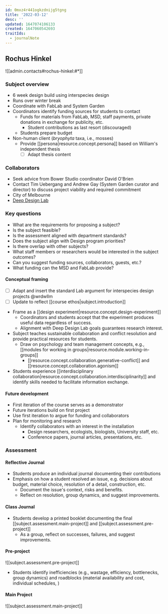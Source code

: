 ```yaml
---
id: 0mxz4r441ogkzdnijg5tgng
title: '2022-03-12'
desc: ''
updated: 1647074106133
created: 1647060542693
traitIds:
  - journalNote
---
```


## Rochus Hinkel

![[admin.contacts#rochus-hinkel:#*]]

### Subject overview

- 6 week design build using interspecies design
- Runs over winter break
- Coordinate with FabLab and System Garden
- Coordinators identify funding sources for students to contact
  - Funds for materials from FabLab, MSD, staff payments, private donations in exchange for publicity, etc.
    - Student contributions as last resort (discouraged)
  - Students prepare budget
- Non-human client (*bryophyta* taxa, i.e., mosses)
  - Provide [[persona|resource.concept.persona]] based on William's independent thesis
    - [ ] Adapt thesis content

### Collaborators

- Seek advice from Bower Studio coordinator David O'Brien
- Contact Tim Uebergang and Andrew Gay (System Garden curator and director) to discuss project viability and required commitment
- City of Melbourne
- [Deep Design Lab](https://wiki.deepdesignlab.online)

### Key questions

- What are the requirements for proposing a subject?
- Is the subject feasible?
- Is the assessment aligned with department standards?
- Does the subject align with Design program priorities?
- Is there overlap with other subjects?
- What staff members or researchers would be interested in the subject outcomes?
- Can you suggest funding sources, collaborators, guests, etc.?
- What funding can the MSD and FabLab provide?

#### Conceptual framing

- [ ] Adapt and insert the standard Lab argument for interspecies design projects @wrdwllm
- [ ] Update to reflect [[course ethos|subject.introduction]]
- Frame as a [[design experiment|resource.concept.design-experiment]]
  - Coordinators and students accept that the experiment produces useful data regardless of success.
  - Alignment with Deep Design Lab goals guarantees research interest.
- Subject teaches sustainable collaboration and conflict resolution and provide practical resources for students.
  - Draw on psychology and team management concepts, e.g., [[modules for working in groups|resource.module.working-in-groups]]
    - [[resource.concept.collaboration.generative-conflict]] and [[resource.concept.collaboration.agonism]]
- Students experience [[interdisciplinary collaboration|resource.concept.collaboration.interdisciplinarity]] and identify skills needed to facilitate information exchange.

#### Future development

- First iteration of the course serves as a demonstrator
- Future iterations build on first project
- Use first iteration to argue for funding and collaborators
- Plan for monitoring and research
  - Identify collaborators with an interest in the installation
    - Design researchers, ecologists, biologists, University staff, etc.
    - Conference papers, journal articles, presentations, etc.

### Assessment

#### Reflective Journal

- Students produce an individual journal documenting their contributions
- Emphasis on how a student resolved an issue, e.g. decisions about budget, material choice, resolution of a detail, construction, etc.
  - Document the issue's context, risks and benefits.
  - Reflect on resolution, group dynamics, and suggest improvements.

#### Class Journal

- Students develop a printed booklet documenting the final [[subject.assessment.main-project]] and [[subject.assessment.pre-project]]
  - As a group, reflect on successes, failures, and suggest improvements.

#### Pre-project

![[subject.assessment.pre-project]]

- Students identify inefficiencies (e.g., wastage, efficiency, bottlenecks, group dynamics) and roadblocks (material availability and cost, individual schedules, )

#### Main Project

![[subject.assessment.main-project]]
